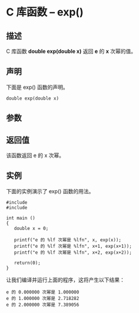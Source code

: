 # C 库函数 – exp()


## 描述

C 库函数 **double exp(double x)** 返回 **e** 的 **x** 次幂的值。

## 声明

下面是 exp() 函数的声明。

    double exp(double x)

## 参数

## 返回值

该函数返回 e 的 x 次幂。

## 实例

下面的实例演示了 exp() 函数的用法。

    #include 
    #include 

    int main ()
    {
       double x = 0;

       printf("e 的 %lf 次幂是 %lfn", x, exp(x));
       printf("e 的 %lf 次幂是 %lfn", x+1, exp(x+1));
       printf("e 的 %lf 次幂是 %lfn", x+2, exp(x+2));

       return(0);
    }

让我们编译并运行上面的程序，这将产生以下结果：

    e 的 0.000000 次幂是 1.000000
    e 的 1.000000 次幂是 2.718282
    e 的 2.000000 次幂是 7.389056